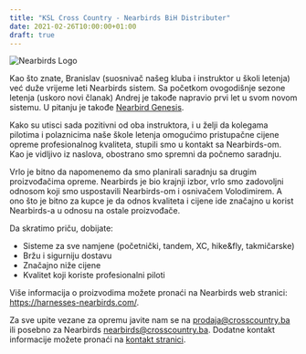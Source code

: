 ```yaml
---
title: "KSL Cross Country - Nearbirds BiH Distributer"
date: 2021-02-26T10:00:00+01:00
draft: true
---
```


![Nearbirds Logo](/blog/nearbirds/logo-invert.png)

Kao što znate, Branislav (suosnivač našeg kluba i instruktor u školi letenja) već duže vrijeme leti Nearbirds sistem.
Sa početkom ovogodišnje sezone letenja (uskoro novi članak) Andrej je takođe napravio prvi let u svom novom sistemu. U pitanju je takođe [Nearbird Genesis](https://harnesses-nearbirds.com/paragliding-harnesses/xc/genesis/).

Kako su utisci sada pozitivni od oba instruktora, i u želji da kolegama pilotima i polaznicima naše škole letenja omogućimo pristupačne cijene opreme profesionalnog kvaliteta, stupili smo u kontakt sa Nearbirds-om. Kao je vidljivo iz naslova, obostrano smo spremni da počnemo saradnju.

Vrlo je bitno da napomenemo da smo planirali saradnju sa drugim proizvođačima opreme. Nearbirds je bio krajnji izbor, vrlo smo zadovoljni odnosom koji smo uspostavili Nearbirds-om i osnivačem Volodimirem. A ono što je bitno za kupce je da odnos kvaliteta i cijene ide značajno u korist Nearbirds-a u odnosu na ostale proizvođače.

Da skratimo priču, dobijate:
* Sisteme za sve namjene (početnički, tandem, XC, hike&fly, takmičarske)
* Bržu i sigurniju dostavu
* Značajno niže cijene
* Kvalitet koji koriste profesionalni piloti

Više informacija o proizvodima možete pronaći na Nearbirds web stranici: https://harnesses-nearbirds.com/.

Za sve upite vezane za opremu javite nam se na [prodaja@crosscountry.ba](mailto:prodaja@crosscountry.ba) ili posebno za Nearbirds [nearbirds@crosscountry.ba](mailto:nearbirds@crosscountry.ba). Dodatne kontakt informacije možete pronaći na [kontakt stranici](/contact).
